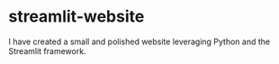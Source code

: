 # streamlit-website
I have created a small and polished website leveraging Python and the Streamlit framework.
